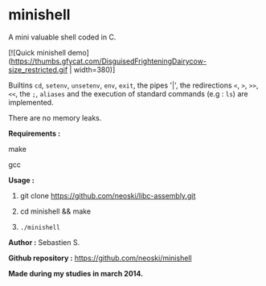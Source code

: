 # minishell
A mini valuable shell coded in C. 

[![Quick minishell demo](https://thumbs.gfycat.com/DisguisedFrighteningDairycow-size_restricted.gif | width=380)]

Builtins `cd`, `setenv`, `unsetenv`, `env`, `exit`, the pipes '|',
the redirections `<`, `>`, `>>`, `<<`, the `;`, `aliases` 
and the execution of standard commands (e.g : `ls`) are implemented.

There are no memory leaks.

**Requirements :**

make

gcc

**Usage :**

1. git clone https://github.com/neoski/libc-assembly.git

2. cd minishell && make

3. `./minishell`

**Author :** Sebastien S. 

**Github repository :** https://github.com/neoski/minishell

**Made during my studies in march 2014.**
